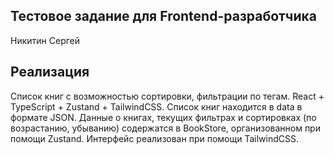 ## Тестовое задание для Frontend-разработчика
  Никитин Сергей  
## Реализация
  Список книг с возможностью сортировки, фильтрации по тегам. 
  React + TypeScript + Zustand + TailwindCSS.
  Список книг находится в data в формате JSON.
  Данные о книгах, текущих фильтрах и сортировках (по возрастанию, убыванию) содержатся в BookStore, организованном при помощи Zustand.
  Интерфейс реализован при помощи TailwindCSS.

